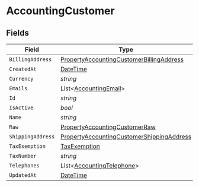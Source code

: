 # AccountingCustomer


## Fields

| Field                                                                                                             | Type                                                                                                              | Required                                                                                                          | Description                                                                                                       |
| ----------------------------------------------------------------------------------------------------------------- | ----------------------------------------------------------------------------------------------------------------- | ----------------------------------------------------------------------------------------------------------------- | ----------------------------------------------------------------------------------------------------------------- |
| `BillingAddress`                                                                                                  | [PropertyAccountingCustomerBillingAddress](../../Models/Components/PropertyAccountingCustomerBillingAddress.md)   | :heavy_minus_sign:                                                                                                | N/A                                                                                                               |
| `CreatedAt`                                                                                                       | [DateTime](https://learn.microsoft.com/en-us/dotnet/api/system.datetime?view=net-5.0)                             | :heavy_minus_sign:                                                                                                | N/A                                                                                                               |
| `Currency`                                                                                                        | *string*                                                                                                          | :heavy_minus_sign:                                                                                                | N/A                                                                                                               |
| `Emails`                                                                                                          | List<[AccountingEmail](../../Models/Components/AccountingEmail.md)>                                               | :heavy_minus_sign:                                                                                                | N/A                                                                                                               |
| `Id`                                                                                                              | *string*                                                                                                          | :heavy_minus_sign:                                                                                                | N/A                                                                                                               |
| `IsActive`                                                                                                        | *bool*                                                                                                            | :heavy_minus_sign:                                                                                                | N/A                                                                                                               |
| `Name`                                                                                                            | *string*                                                                                                          | :heavy_minus_sign:                                                                                                | N/A                                                                                                               |
| `Raw`                                                                                                             | [PropertyAccountingCustomerRaw](../../Models/Components/PropertyAccountingCustomerRaw.md)                         | :heavy_minus_sign:                                                                                                | N/A                                                                                                               |
| `ShippingAddress`                                                                                                 | [PropertyAccountingCustomerShippingAddress](../../Models/Components/PropertyAccountingCustomerShippingAddress.md) | :heavy_minus_sign:                                                                                                | N/A                                                                                                               |
| `TaxExemption`                                                                                                    | [TaxExemption](../../Models/Components/TaxExemption.md)                                                           | :heavy_minus_sign:                                                                                                | N/A                                                                                                               |
| `TaxNumber`                                                                                                       | *string*                                                                                                          | :heavy_minus_sign:                                                                                                | N/A                                                                                                               |
| `Telephones`                                                                                                      | List<[AccountingTelephone](../../Models/Components/AccountingTelephone.md)>                                       | :heavy_minus_sign:                                                                                                | N/A                                                                                                               |
| `UpdatedAt`                                                                                                       | [DateTime](https://learn.microsoft.com/en-us/dotnet/api/system.datetime?view=net-5.0)                             | :heavy_minus_sign:                                                                                                | N/A                                                                                                               |